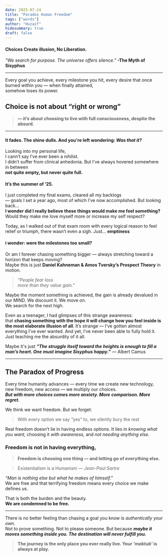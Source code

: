 ```yaml
---
date: 2025-07-24
title: "Paradox Human Freedom"
tags: ["words"]
author: "Huzaif"
hidesummary: true
draft: false
---
```

#### Choices Create illusion, No Liberation.

 *“We search for purpose. The universe offers silence.”* **-The Myth of Sisyphus**

---
Every goal you achieve, every milestone you hit, every desire that once burned within you — when finally attained, \
somehow loses its power.  

## Choice is not about “right or wrong” 
> **— it’s about choosing to live with full consciousness, despite the absurd.**

---

#### It fades. The shine dulls. And you're left wondering: *Was that it?*

Looking into my personal life, \
I cann’t say I’ve ever been a nihilist. \
I didn’t suffer from clinical anhedonia. But I’ve always hovered somewhere in between \
 **not quite empty, but never quite full.**

#### It’s the summer of ‘25. 
I just completed my final exams, cleared all my backlogs \
— goals I set a year ago, most of which I’ve now accomplished. But looking back… \
**I wonder did I really believe these things would make me feel something?** \
Would they make me love myself more or increase my self respect? 


Today, as I walked out of that exam room with every logical reason to feel relief or triumph, there wasn’t even a sigh. Just… **emptiness**

#### i wonder: were the milestones too small?  
Or am I forever chasing something bigger — always stretching toward a horizon that keeps moving? \
Maybe this is just **Daniel Kahneman & Amos Tversky’s Prospect Theory** in motion. 
> *“People fear loss \
more than they value gain.”*  

Maybe the moment something is achieved, the gain is already devalued in our MIND. We discount it.  We move on. \
We search for the next high.


Even as a teenager, I had glimpses of this strange awareness: \
that **chasing something with the hope it will change how you feel inside is the most elaborate illusion of all**.
It’s strange — I’ve gotten almost everything I’ve ever wanted. And yet, I’ve never been able to fully hold it. Just teaching me the absurdity of it all.

Maybe it's just
 ***“The struggle itself toward the heights is enough to fill a man’s heart. One must imagine Sisyphus happy.”***  — Albert Camus

---

## The Paradox of Progress

Every time humanity advances — every time we create new technology, new freedom, new access — we multiply our choices.  
***But with more choices comes more anxiety. More comparison. More regret.***

We think we want freedom. But we forget:  
> With every option we say “yes” to, we silently bury the rest

Real freedom doesn’t lie in having endless options. It lies in *knowing what you want,* choosing it *with awareness,* and *not needing anything else.*

### Freedom is not in having everything,

> **Freedom is choosing one thing — and letting go of everything else.**



>  Existentialism is a Humanism  — *Jean-Paul Sartre* 

*“Man is nothing else but what he makes of himself.”* \
We are free  and that terrifying freedom means every choice we make defines us. 

That is both the burden and the beauty.  
**We are condemned to be free.**

---

There is no better feeling than chasing a goal you know is *authentically your own.*  
Not to prove something. Not to please someone. But because ***maybe it moves something inside you.*
*The destination will never fulfill you.***

> **The journey is the only place you ever really live. Your ***'maktub'*** is always at play.**


